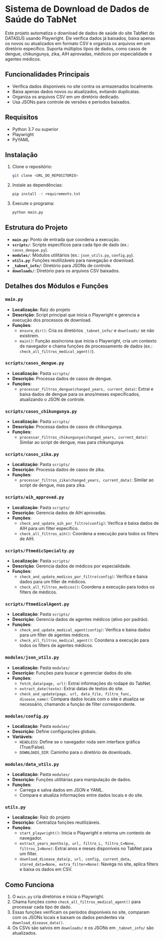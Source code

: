 # Sistema de Download de Dados de Saúde do TabNet

Este projeto automatiza o download de dados de saúde do site TabNet do DATASUS usando Playwright. Ele verifica dados já baixados, baixa apenas os novos ou atualizados em formato CSV e organiza os arquivos em um diretório específico. Suporta múltiplos tipos de dados, como casos de dengue, chikungunya, zika, AIH aprovadas, médicos por especialidade e agentes médicos.

## Funcionalidades Principais

- Verifica dados disponíveis no site contra os armazenados localmente.
- Baixa apenas dados novos ou atualizados, evitando duplicatas.
- Organiza os arquivos CSV em um diretório dedicado.
- Usa JSONs para controle de versões e períodos baixados.

## Requisitos

- Python 3.7 ou superior
- Playwright
- PyYAML

## Instalação

1. Clone o repositório:
   ```bash
   git clone <URL_DO_REPOSITORIO>
   ```
2. Instale as dependências:
   ```bash
   pip install -r requirements.txt
   ```
3. Execute o programa:
   ```bash
   python main.py
   ```

## Estrutura do Projeto

- **`main.py`**: Ponto de entrada que coordena a execução.
- **`scripts/`**: Scripts específicos para cada tipo de dado (ex.: `casos_dengue.py`).
- **`modules/`**: Módulos utilitários (ex.: `json_utils.py`, `config.py`).
- **`utils.py`**: Funções reutilizáveis para navegação e download.
- **`_tabnet_info/`**: Diretório para JSONs de controle.
- **`downloads/`**: Diretório para os arquivos CSV baixados.

## Detalhes dos Módulos e Funções

### `main.py`
- **Localização**: Raiz do projeto
- **Descrição**: Script principal que inicia o Playwright e gerencia a execução dos processos de download.
- **Funções**:
  - `ensure_dir()`: Cria os diretórios `_tabnet_info/` e `downloads/` se não existirem.
  - `main()`: Função assíncrona que inicia o Playwright, cria um contexto de navegador e chama funções de processamento de dados (ex.: `check_all_filtros_medical_agent()`).

### `scripts/casos_dengue.py`
- **Localização**: Pasta `scripts/`
- **Descrição**: Processa dados de casos de dengue.
- **Funções**:
  - `processar_filtros_dengue(changed_years, current_data)`: Extrai e baixa dados de dengue para os anos/meses especificados, atualizando o JSON de controle.

### `scripts/casos_chikungunya.py`
- **Localização**: Pasta `scripts/`
- **Descrição**: Processa dados de casos de chikungunya.
- **Funções**:
  - `processar_filtros_chikungunya(changed_years, current_data)`: Similar ao script de dengue, mas para chikungunya.

### `scripts/casos_zika.py`
- **Localização**: Pasta `scripts/`
- **Descrição**: Processa dados de casos de zika.
- **Funções**:
  - `processar_filtros_zika(changed_years, current_data)`: Similar ao script de dengue, mas para zika.

### `scripts/aih_approved.py`
- **Localização**: Pasta `scripts/`
- **Descrição**: Gerencia dados de AIH aprovadas.
- **Funções**:
  - `check_and_update_aih_por_filtro(config)`: Verifica e baixa dados de AIH para um filter específico.
  - `check_all_filtros_aih()`: Coordena a execução para todos os filters de AIH.

### `scripts/ftmedicSpecialty.py`
- **Localização**: Pasta `scripts/`
- **Descrição**: Gerencia dados de médicos por especialidade.
- **Funções**:
  - `check_and_update_medicos_por_filtro(config)`: Verifica e baixa dados para um filter de médicos.
  - `check_all_filtros_medicos()`: Coordena a execução para todos os filters de médicos.

### `scripts/ftmedicalAgent.py`
- **Localização**: Pasta `scripts/`
- **Descrição**: Gerencia dados de agentes médicos (ativo por padrão).
- **Funções**:
  - `check_and_update_medical_agent(config)`: Verifica e baixa dados para um filter de agentes médicos.
  - `check_all_filtros_medical_agent()`: Coordena a execução para todos os filters de agentes médicos.

### `modules/json_utils.py`
- **Localização**: Pasta `modules/`
- **Descrição**: Funções para buscar e gerenciar dados do site.
- **Funções**:
  - `fetch_data(page, url)`: Extrai informações do rodapé do TabNet.
  - `extract_date(texto)`: Extrai datas de textos do site.
  - `check_and_update(page, url, data_file, filtro_func, disease_name)`: Compara dados locais com o site e atualiza se necessário, chamando a função de filter correspondente.

### `modules/config.py`
- **Localização**: Pasta `modules/`
- **Descrição**: Define configurações globais.
- **Variáveis**:
  - `HEADLESS`: Define se o navegador roda sem interface gráfica (True/False).
  - `DOWNLOADS_DIR`: Caminho para o diretório de downloads.

### `modules/data_utils.py`
- **Localização**: Pasta `modules/`
- **Descrição**: Funções utilitárias para manipulação de dados.
- **Funções**:
  - Carrega e salva dados em JSON e YAML.
  - Compara e atualiza informações entre dados locais e do site.

### `utils.py`
- **Localização**: Raiz do projeto
- **Descrição**: Centraliza funções reutilizáveis.
- **Funções**:
  - `start_playwright()`: Inicia o Playwright e retorna um contexto de navegador.
  - `extract_years_months(p, url, filtro_L, filtro_C=None, filtros_I=None)`: Extrai anos e meses disponíveis no TabNet para um filter.
  - `download_disease_data(p, url, config, current_data, stored_data=None, extra_filter=None)`: Navega no site, aplica filters e baixa os dados em CSV.

## Como Funciona

1. O `main.py` cria diretórios e inicia o Playwright.
2. Chama funções como `check_all_filtros_medical_agent()` para processar cada tipo de dado.
3. Essas funções verificam os períodos disponíveis no site, comparam com os JSONs locais e baixam os dados pendentes via `download_disease_data()`.
4. Os CSVs são salvos em `downloads/` e os JSONs em `_tabnet_info/` são atualizados.

